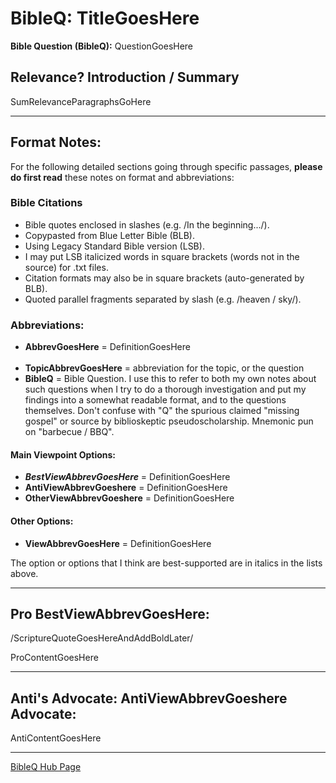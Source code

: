 <head><link rel="stylesheet" href="style.css"></head>

# BibleQ: TitleGoesHere

**Bible Question (BibleQ):** QuestionGoesHere

## Relevance? Introduction / Summary
SumRelevanceParagraphsGoHere

---

## Format Notes:
For the following detailed sections going through specific passages, **please do first read** these notes on format and abbreviations:

### Bible Citations
- Bible quotes enclosed in slashes (e.g. /In the beginning.../).
- Copypasted from Blue Letter Bible (BLB).
- Using Legacy Standard Bible version (LSB).
- I may put LSB italicized words in square brackets (words not in the source) for .txt files.
- Citation formats may also be in square brackets (auto-generated by BLB).
- Quoted parallel fragments separated by slash (e.g. /heaven / sky/).

### Abbreviations:
- **AbbrevGoesHere** = DefinitionGoesHere
<br><br>
- **TopicAbbrevGoesHere** = abbreviation for the topic, or the question
- **BibleQ** = Bible Question. I use this to refer to both my own notes about such questions when I try to do a thorough investigation and put my findings into a somewhat readable format, and to the questions themselves. Don't confuse with "Q" the spurious claimed "missing gospel" or source by biblioskeptic pseudoscholarship. Mnemonic pun on "barbecue / BBQ".

#### Main Viewpoint Options:
- ***BestViewAbbrevGoesHere*** = DefinitionGoesHere
- **AntiViewAbbrevGoeshere** = DefinitionGoesHere
- **OtherViewAbbrevGoeshere** = DefinitionGoesHere

#### Other Options:
- **ViewAbbrevGoesHere** = DefinitionGoesHere

The option or options that I think are best-supported are in italics in the lists above.

---

## Pro BestViewAbbrevGoesHere:

/ScriptureQuoteGoesHereAndAddBoldLater/

ProContentGoesHere

---

## Anti's Advocate:  AntiViewAbbrevGoeshere Advocate:

AntiContentGoesHere

---
[BibleQ Hub Page](index.md)